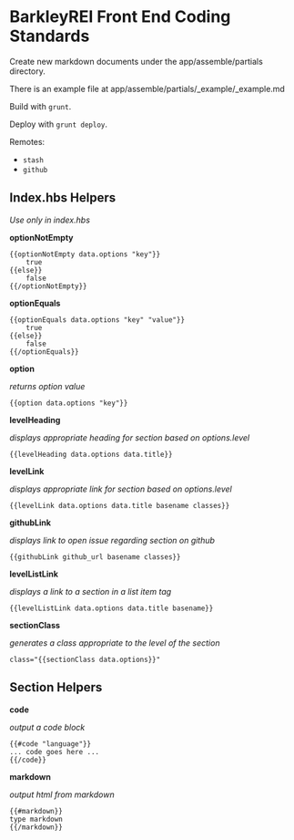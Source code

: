 # BarkleyREI Front End Coding Standards

Create new markdown documents under the app/assemble/partials directory.

There is an example file at app/assemble/partials/\_example/\_example.md

Build with `grunt`.

Deploy with `grunt deploy`.

Remotes:
- `stash`
- `github`

## Index.hbs Helpers

*Use only in index.hbs*

**optionNotEmpty**

```
{{optionNotEmpty data.options "key"}}
	true
{{else}}
	false
{{/optionNotEmpty}}
```

**optionEquals**

```
{{optionEquals data.options "key" "value"}}
	true
{{else}}
	false
{{/optionEquals}}
```

**option**

*returns option value*

`{{option data.options "key"}}`

**levelHeading**

*displays appropriate heading for section based on options.level*

`{{levelHeading data.options data.title}}`

**levelLink**

*displays appropriate link for section based on options.level*

`{{levelLink data.options data.title basename classes}}`

**githubLink**

*displays link to open issue regarding section on github*

`{{githubLink github_url basename classes}}`

**levelListLink**

*displays a link to a section in a list item tag*

`{{levelListLink data.options data.title basename}}`

**sectionClass**

*generates a class appropriate to the level of the section*

`class="{{sectionClass data.options}}"`

## Section Helpers

**code**

*output a code block*

```
{{#code "language"}}
... code goes here ...
{{/code}}
```

**markdown**

*output html from markdown*

```
{{#markdown}}
type markdown
{{/markdown}}
```

